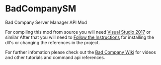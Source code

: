 # BadCompanySM
Bad Company Server Manager API Mod

For compiling this mod from source you will need [Visual Studio 2017](https://www.visualstudio.com/downloads/) or similar
After that you will need to [Follow the Instructions](https://github.com/7days2mod/BadCompanySM/blob/master/7dtd-binaries/README.md) for installing the dll's or changing the references in the project.

For further infomation please check out the [Bad Company Wiki](https://github.com/7days2mod/BadCompanySM/wiki) for videos and other tutorials and command api references.

